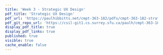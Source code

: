 ```yaml
---
title: 'Week 3 - Strategic UX Design'
pdf_title: 'Strategic UX Design'
pdf_url: 'https://paulhibbitts.net/cmpt-363-182/pdfs/cmpt-363-182-strategic-ux-design.pdf'
pdf_git_repo_url: 'https://csil-git1.cs.surrey.sfu.ca/paulh/cmpt-363-182-slides/blob/master/strategic-ux-design/slides.md'
display_pdf_title: true
display_pdf_links: true
published: true
visible: true
cache_enable: false
---
```

